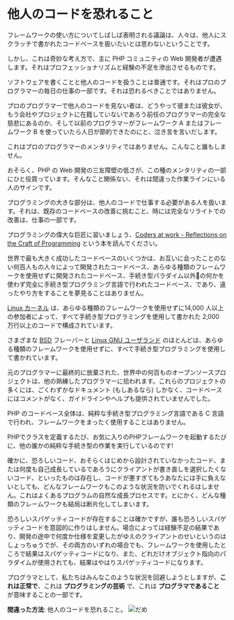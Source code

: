 # 他人のコードを恐れること #

フレームワークの使い方についてしばしば表明される議論は、人々は、他人にスクラッチで書かれたコードベースを扱いたいとは思わないということです。

しかし、これは奇妙な考え方で、主に PHP コミュニティの Web 開発者が遭遇します。それはプロフェッショナリズムと経験の不足を滲出させるものです。

ソフトウェアを書くことと他人のコードを扱うことは普通です。それはプロのプログラマーの毎日の仕事の一部です。それは恐れるべきことではありません。

プロのプログラマーで他人のコードを見ない者は、どうやって彼または彼女が、もう会社やプロジェクトに在籍していないであろう前任のプログラマーの完全な慈悲にあるのか、そして以前のプログラマーがフレームワーク A またはフレームワーク B を使っていたら人日が節約できたのにと、泣き言を言いだします。

これはプロのプログラマーのメンタリティではありません。こんなこと誰もしません。

おそらく、PHP の Web 開発の三友障壁の低さが、この種のメンタリティの一部にひと役買っています。そんなこと関係ない、それは間違った作業ラインにいる人のサインです。

プログラミングの大きな部分は、他人のコードで仕事する必要がある人を扱います。それは、既存のコードベースの改善に挑むこと、時には完全なリライトでの改善は、仕事の一部です。

プログラミングの偉大な巨匠に習いましょう、[Coders at work - Reflections on the Craft of Programming](http://codersatwork.com/) という本を読んでください。

世界で最も大きく成功したコードベースのいくつかは、お互いに会ったことのない何百人もの人々によって開発されたコードベース、あらゆる種類のフレームワークを使用せずに開発されたコードベース、手続き型パラダイム以外の何かを使わず完全に手続き型プログラミング言語で行われたコードベース、であり、違ったやり方をすることを夢見ることはありません。

[Linux カーネル](https://www.kernel.org/) は、あらゆる種類のフレームワークを使用せずに14,000 人以上の参加者によって、すべて手続き型プログラミングを使用して書かれた 2,000 万行以上のコードで構成されています。

さまざまな [BSD](https://en.wikipedia.org/wiki/Berkeley_Software_Distribution) フレーバーと [Linux GNU ユーザランド](https://www.gnu.org/) のほとんどは、あらゆる種類のフレームワークを使用せずに、すべて手続き型プログラミングを使用して書かれています。

元のプログラマーに最終的に放棄された、世界中の何百ものオープンソースプロジェクトは、他の熟練したプログラマーに拾われます。これらのプロジェクトの多くには、ごくわずかなドキュメント (もしあるなら) しかなく、コードベースにはコメントがなく、ガイドラインやヘルプも提供されていませんでした。

PHP のコードベース全体は、純粋な手続き型プログラミング言語である C 言語で行われ、フレームワークをまったく使用することはありません。

PHPでクラスを定義するたび、お気に入りのPHPフレームワークを起動するたびに、他の誰かの純粋な手続き型の作業を実行しているのです!

確かに、恐ろしいコード、おそらくはじめから設計されていなかったコード、または何度も自己成長しているであろうにクライアントが書き直しを選択したくないコード、といったものは存在し、コードが悪すぎてもうあなたには手に負えないとしても、どんなフレームワークもこのような状況を防いでくれるはしません。これはよくあるプログラムの自然な成長プロセスです。とにかく、どんな種類のフレームワークも結局は断片化してしまいます。

恐ろしいスパゲッティコードが存在することは確かですが、誰も恐ろしいスパゲッティコードを意図的に作りはしません。場合によっては経験不足の結果であり、開発の途中で何度か仕様を変更したがゆえのクライアントのせいというのはしょっちゅうでが、その両方のいずれの場合でも、フレームワークを使用したところで結果はスパゲッティコードになり、また、どれだけオブジェクト指向のパラダイムが使用されても、結果はやはりスパゲッティコードになります。

プログラマとして、私たちはみんなこのような状況を回避しようとしますが、**これは正常で**、これは **プログラミングの芸術** で、これは **プログラマであること** が意味することの一部です。

**間違った方法**: 他人のコードを恐れること。 ![だめ](/img/thumbs-down.png)

